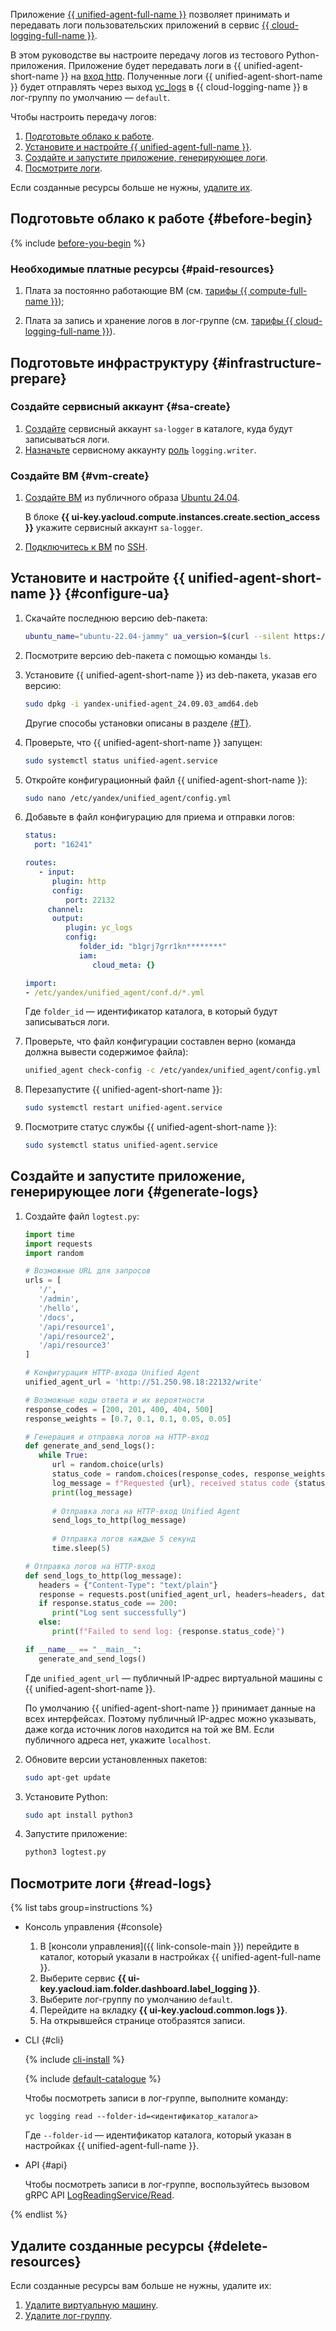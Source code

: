 Приложение [{{ unified-agent-full-name }}](../../monitoring/concepts/data-collection/unified-agent/) позволяет принимать и передавать логи пользовательских приложений в сервис [{{ cloud-logging-full-name }}](../../logging/).

В этом руководстве вы настроите передачу логов из тестового Python-приложения. Приложение будет передавать логи в {{ unified-agent-short-name }} на [вход http](../../monitoring/concepts/data-collection/unified-agent/inputs.md#http_input). Полученные логи {{ unified-agent-short-name }} будет отправлять через выход [yc_logs](../../monitoring/concepts/data-collection/unified-agent/outputs.md#yc_logs_output) в {{ cloud-logging-name }} в лог-группу по умолчанию — `default`.

Чтобы настроить передачу логов:

1. [Подготовьте облако к работе](#before-begin).
1. [Установите и настройте {{ unified-agent-full-name }}](#configure-ua).
1. [Создайте и запустите приложение, генерирующее логи](#generate-logs).
1. [Посмотрите логи](#read-logs).

Если созданные ресурсы больше не нужны, [удалите их](#clear-out).

## Подготовьте облако к работе {#before-begin}

{% include [before-you-begin](../_tutorials_includes/before-you-begin.md) %}


### Необходимые платные ресурсы {#paid-resources}

1. Плата за постоянно работающие ВМ (см. [тарифы {{ compute-full-name }}](../../compute/pricing.md));

1. Плата за запись и хранение логов в лог-группе (см. [тарифы {{ cloud-logging-full-name }}](../../logging/pricing.md)).


## Подготовьте инфраструктуру {#infrastructure-prepare}

### Создайте сервисный аккаунт {#sa-create}

1. [Создайте](../../iam/operations/sa/create.md) сервисный аккаунт `sa-logger` в каталоге, куда будут записываться логи.
1. [Назначьте](../../iam/operations/roles/grant.md) сервисному аккаунту [роль](../../logging/security/index.md#logging-writer) `logging.writer`.

### Создайте ВМ {#vm-create}

1. [Создайте ВМ](../../compute/operations/vm-create/create-linux-vm.md) из публичного образа [Ubuntu 24.04](/marketplace/products/yc/ubuntu-24-04-lts).
   
   В блоке **{{ ui-key.yacloud.compute.instances.create.section_access }}** укажите сервисный аккаунт `sa-logger`.
   
1. [Подключитесь к ВМ](../../compute/operations/vm-connect/ssh.md#vm-connect) по [SSH](../../glossary/ssh-keygen.md).

## Установите и настройте {{ unified-agent-short-name }} {#configure-ua}

1. Скачайте последнюю версию deb-пакета:

      ```bash
      ubuntu_name="ubuntu-22.04-jammy" ua_version=$(curl --silent https://storage.yandexcloud.net/yc-unified-agent/latest-version) bash -c 'curl --silent --remote-name https://storage.yandexcloud.net/yc-unified-agent/releases/${ua_version}/deb/${ubuntu_name}/yandex-unified-agent_${ua_version}_amd64.deb'
      ```
1. Посмотрите версию deb-пакета с помощью команды `ls`.
   
1. Установите {{ unified-agent-short-name }} из deb-пакета, указав его версию:

   ```bash
   sudo dpkg -i yandex-unified-agent_24.09.03_amd64.deb
   ```
   
   Другие способы установки описаны в разделе [{#T}](../../monitoring/concepts/data-collection/unified-agent/installation.md). 

1. Проверьте, что {{ unified-agent-short-name }} запущен:

   ```bash
   sudo systemctl status unified-agent.service
   ```

1. Откройте конфигурационный файл {{ unified-agent-short-name }}:
   
   ```bash
   sudo nano /etc/yandex/unified_agent/config.yml
   ```

1. Добавьте в файл конфигурацию для приема и отправки логов:

   ```yaml
   status:
     port: "16241"

   routes:
      - input:
         plugin: http
         config:
            port: 22132
        channel:
         output:
            plugin: yc_logs
            config:
               folder_id: "b1grj7grr1kn********"
               iam:
                  cloud_meta: {}
   
   import:
   - /etc/yandex/unified_agent/conf.d/*.yml
   ```

   Где `folder_id` — идентификатор каталога, в который будут записываться логи.

1. Проверьте, что файл конфигурации составлен верно (команда должна вывести содержимое файла):

   ```bash
   unified_agent check-config -c /etc/yandex/unified_agent/config.yml
   ```

1. Перезапустите {{ unified-agent-short-name }}:

   ```bash
   sudo systemctl restart unified-agent.service
   ```

1. Посмотрите статус службы {{ unified-agent-short-name }}:

   ```bash
   sudo systemctl status unified-agent.service
   ```

## Создайте и запустите приложение, генерирующее логи {#generate-logs}

1. Создайте файл `logtest.py`:

   ```py
   import time
   import requests
   import random

   # Возможные URL для запросов
   urls = [
      '/',
      '/admin',
      '/hello',
      '/docs',
      '/api/resource1',
      '/api/resource2',
      '/api/resource3'
   ]

   # Конфигурация HTTP-входа Unified Agent
   unified_agent_url = 'http://51.250.98.18:22132/write'

   # Возможные коды ответа и их вероятности
   response_codes = [200, 201, 400, 404, 500]
   response_weights = [0.7, 0.1, 0.1, 0.05, 0.05]

   # Генерация и отправка логов на HTTP-вход
   def generate_and_send_logs():
      while True:
         url = random.choice(urls)
         status_code = random.choices(response_codes, response_weights)[0]
         log_message = f"Requested {url}, received status code {status_code}"
         print(log_message)
         
         # Отправка лога на HTTP-вход Unified Agent
         send_logs_to_http(log_message)
         
         # Отправка логов каждые 5 секунд
         time.sleep(5)

   # Отправка логов на HTTP-вход
   def send_logs_to_http(log_message):
      headers = {"Content-Type": "text/plain"}
      response = requests.post(unified_agent_url, headers=headers, data=log_message)
      if response.status_code == 200:
         print("Log sent successfully")
      else:
         print(f"Failed to send log: {response.status_code}")

   if __name__ == "__main__":
      generate_and_send_logs()
   ```

   Где `unified_agent_url` — публичный IP-адрес виртуальной машины с {{ unified-agent-short-name }}.

   По умолчанию {{ unified-agent-short-name }} принимает данные на всех интерфейсах. Поэтому публичный IP-адрес можно указывать, 
   даже когда источник логов находится на той же ВМ. Если публичного адреса нет, укажите `localhost`.

1. Обновите версии установленных пакетов:

    ```bash
    sudo apt-get update
    ```

1. Установите Python:

   ```bash
   sudo apt install python3
   ```

1. Запустите приложение:
   ```bash
   python3 logtest.py
   ```

## Посмотрите логи {#read-logs}

{% list tabs group=instructions %}

- Консоль управления {#console}

    1. В [консоли  управления]({{ link-console-main }}) перейдите в каталог, который указали в настройках {{ unified-agent-full-name }}.
    1. Выберите сервис **{{ ui-key.yacloud.iam.folder.dashboard.label_logging }}**.
    1. Выберите лог-группу по умолчанию `default`.
    1. Перейдите на вкладку **{{ ui-key.yacloud.common.logs }}**.
    1. На открывшейся странице отобразятся записи.

- CLI {#cli}

    {% include [cli-install](../../_includes/cli-install.md) %}

    {% include [default-catalogue](../../_includes/default-catalogue.md) %}

    Чтобы посмотреть записи в лог-группе, выполните команду:
    ```
    yc logging read --folder-id=<идентификатор_каталога>
    ```

    Где `--folder-id` — идентификатор каталога, который указан в настройках {{ unified-agent-full-name }}.

- API {#api}

    Чтобы посмотреть записи в лог-группе, воспользуйтесь вызовом gRPC API [LogReadingService/Read](../../logging/api-ref/grpc/log_reading_service.md#Read).

{% endlist %}

## Удалите созданные ресурсы {#delete-resources}

Если созданные ресурсы вам больше не нужны, удалите их:

1. [Удалите виртуальную машину](../../compute/operations/vm-control/vm-delete.md).
1. [Удалите лог-группу](../../logging/operations/delete-group.md).